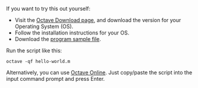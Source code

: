 If you want to try this out yourself:

- Visit the [Octave Download page][2], and download the version for your Operating System (OS).
- Follow the installation instructions for your OS.
- Download the [program sample file][3].

Run the script like this:

```
octave -qf hello-world.m
```

Alternatively, you can use [Octave Online][4]. Just copy/paste the script into the input
command prompt and press Enter.

[2]: https://octave.org/download
[3]: https://github.com/TheRenegadeCoder/sample-programs/blob/main/archive/o/octave/hello_world.m
[4]: https://octave-online.net/
